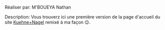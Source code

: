 Réaliser par: M'BOUEYA Nathan

Description: Vous trouverz ici une première version de la page d'accueil du site [Kuehne+Nagel](https://fr.kuehne-nagel.com/fr/) remixé à ma façon 😉.
